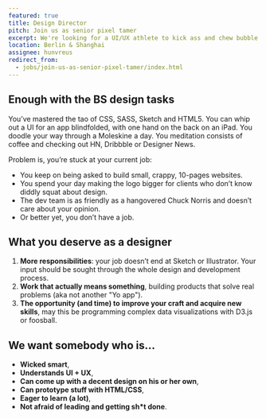 ```yaml
---
featured: true
title: Design Director
pitch: Join us as senior pixel tamer
excerpt: We're looking for a UI/UX athlete to kick ass and chew bubble gum with us. And we’re all out of gum.
location: Berlin & Shanghai
assignee: hunvreus
redirect_from:
  - jobs/join-us-as-senior-pixel-tamer/index.html
---
```


## Enough with the BS design tasks

You’ve mastered the tao of CSS, SASS, Sketch and HTML5. You can whip out a UI for an app blindfolded, with one hand on the back on an iPad. You doodle your way through a Moleskine a day. You meditation consists of coffee and checking out HN, Dribbble or Designer News.

Problem is, you’re stuck at your current job:

- You keep on being asked to build small, crappy, 10-pages websites.
- You spend your day making the logo bigger for clients who don’t know diddly squat about design.
- The dev team is as friendly as a hangovered Chuck Norris and doesn’t care about your opinion.
- Or better yet, you don’t have a job.

## What you deserve as a designer

1. **More responsibilities**: your job doesn’t end at Sketch or Illustrator. Your input should be sought through the whole design and development process.
1. **Work that actually means something**, building products that solve real problems (aka not another "Yo app").
1. **The opportunity (and time) to improve your craft and acquire new skills**, may this be programming complex data visualizations with D3.js or foosball.

## We want somebody who is...

- **Wicked smart**,
- **Understands UI + UX**,
- **Can come up with a decent design on his or her own**,
- **Can prototype stuff with HTML/CSS**,
- **Eager to learn (a lot)**,
- **Not afraid of leading and getting sh*t done**.
